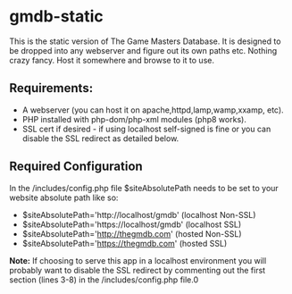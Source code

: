 # gmdb-static
This is the static version of The Game Masters Database. 
It is designed to be dropped into any webserver and figure out its own paths etc. 
Nothing crazy fancy. Host it somewhere and browse to it to use.

## Requirements:
- A webserver (you can host it on apache,httpd,lamp,wamp,xxamp, etc).  
- PHP installed with php-dom/php-xml modules (php8 works).
- SSL cert if desired - if using localhost self-signed is fine or you can disable the SSL redirect as detailed below.

## Required Configuration
In the /includes/config.php file $siteAbsolutePath needs to be set to your website absolute path like so:
- $siteAbsolutePath='http://localhost/gmdb' 	(localhost Non-SSL)
- $siteAbsolutePath='https://localhost/gmdb' 	(localhost SSL)
- $siteAbsolutePath='http://thegmdb.com' 		(hosted Non-SSL)
- $siteAbsolutePath='https://thegmdb.com' 		(hosted SSL)

**Note:**
If choosing to serve this app in a localhost environment you will probably want to disable the SSL redirect by commenting out the first section (lines 3-8) in the /includes/config.php file.0